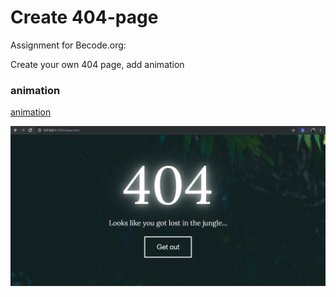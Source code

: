# Create 404-page 
Assignment for Becode.org:

Create your own 404 page, add animation 

### animation 

[animation](http://animista.net/play/text/flicker)

![screenshot of a 404-page](screenshot_404.PNG)

